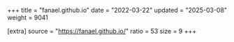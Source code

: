 +++
title = "fanael.github.io"
date = "2022-03-22"
updated = "2025-03-08"
weight = 9041

[extra]
source = "https://fanael.github.io/"
ratio = 53
size = 9
+++
